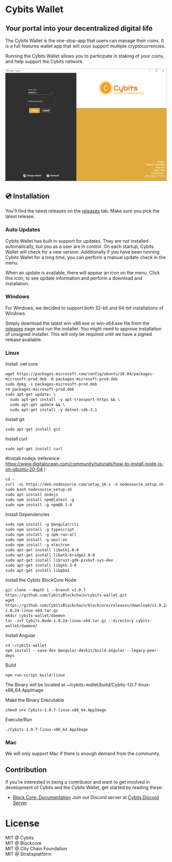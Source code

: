 Cybits Wallet
===============

Your portal into your decentralized digital life
----------------------------

The Cybits Wallet is the one-stop-app that users can manage their coins.
It is a full features wallet app that will soon support multiple cryptocurrencies.

Running the Cybits Wallet allows you to participate in staking of your coins, and help support the Cybits network. 

![Cybits Wallet screenshot (2021-11-01)](doc/images/cybits-wallet.png "Cybits Wallet (2021-11-01)")

## 💿 Installation

You'll find the latest releases on the [releases](https://github.com/CybitsBlockchain/cybits-wallet/releases) tab. Make sure you pick the latest release.

### Auto Updates

Cybits Wallet has built in support for updates. They are not installed automatically, but you as
a user are in control. On each startup, Cybits Wallet will check for a new version. Additionally if
you have been running Cybits Wallet for a long time, you can perform a manual update check in the menu.

When an update is available, there will appear an icon on the menu. Click this icon, to see
update information and perform a download and installation.

### Windows

For Windows, we decided to support both 32-bit and 64-bit installations of Windows.  

Simply download the latest win-x86.exe or win-x64.exe file from the [releases](https://github.com/CybitsBlockchain/cybits-wallet/releases) page and run
the installer. You might need to approve installation of unsigned installer. This will only
be required until we have a signed release available.

### Linux

Install .net core
```
wget https://packages.microsoft.com/config/ubuntu/20.04/packages-microsoft-prod.deb -O packages-microsoft-prod.deb
sudo dpkg -i packages-microsoft-prod.deb
rm packages-microsoft-prod.deb
sudo apt-get update; \
  sudo apt-get install -y apt-transport-https && \
  sudo apt-get update && \
  sudo apt-get install -y dotnet-sdk-3.1
```
Install git
```
sudo apt-get install git
```
Install curl
```
sudo apt-get install curl
```
#Install nodejs (reference: https://www.digitalocean.com/community/tutorials/how-to-install-node-js-on-ubuntu-20-04 )
```
cd ~
curl -sL https://deb.nodesource.com/setup_16.x -o nodesource_setup.sh
sudo bash nodesource_setup.sh
sudo apt install nodejs
sudo npm install npm@latest -g
sudo npm install -g npm@8.1.4
```

Install Dependencies
```
sudo npm install -g @angular/cli
sudo npm install -g typescript
sudo npm install -g npm-run-all
sudo npm install -g wait-on
sudo npm install -g electron 
sudo apt-get install libatk1.0-0
sudo apt-get install libatk-bridge2.0-0
sudo apt-get install librust-gdk-pixbuf-sys-dev
sudo apt-get install libgtk-3-0
sudo apt-get install libgbm1
```

Install the Cybits BlockCore Node
```
git clone --depth 1 --branch v1.0.7 https://github.com/CybitsBlockchain/cybits-wallet.git
wget https://github.com/CybitsBlockchain/blockcore/releases/download/v1.0.24/Cybits.Node-1.0.24-linux-x64.tar.gz
mkdir cybits-wallet/daemon
tar -zxf Cybits.Node-1.0.24-linux-x64.tar.gz --directory cybits-wallet/daemon/
```

Install Angular
```
cd ~/cybits-wallet
npm install --save-dev @angular-devkit/build-angular --legacy-peer-deps
```

Build
```
npm run-script build:linux
```
The Binary will be located at ~/cybits-wallet/build/Cybits-1.0.7-linux-x86_64.AppImage

Make the Binary Executable
```
chmod u+x Cybits-1.0.7-linux-x86_64.AppImage
```

Execute/Run
```
./Cybits-1.0.7-linux-x86_64.AppImage
```

### Mac

We will only support Mac if there is enough demand from the community.


## Contribution

If you're interested in being a contributor and want to get involved in development of Cybits and the Cybits Wallet, get started by reading these:

* [Block Core: Documentation](https://docs.blockcore.net)
Join out Discord server at [Cybits Discord Server](https://discord.gg/aDSRZ5DApw)

# License

MIT @ Cybits   
MIT @ Blockcore   
MIT @ City Chain Foundation   
MIT @ Stratisplatform   
